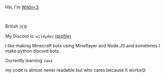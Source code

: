 Hiii, I'm <a href="https://e-z.bio/wildy">Wildy<3</a>

<br>

British 🇬🇧

My Discord is: `wildydev` <a href="https://discord.com/users/661332700896034850">(profile)</a>

I like making Minecraft bots using Mineflayer and Node.JS and sometimes I make python discord bots.

Currently learning `Java`

my code is almost never readable but who cares because it works😌
